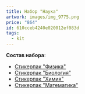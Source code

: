 ```yaml
---
title: Набор "Наука"
artwork: images/img_9775.png
price: "864"
id: 610cceb4240e020012ef083d
tags:
  - kit
---
```

**Cостав набора**:

* [Стикерпак "Физика"](https://www.zerokelvin.ru/products/stickers/physics/)
* [Стикерпак "Биология"](https://www.zerokelvin.ru/products/stickers/biology/)
* [Стикерпак "Химия"](https://www.zerokelvin.ru/products/stickers/chemical/)
* [Стикерпак "Математика"](https://www.zerokelvin.ru/products/stickers/math/)